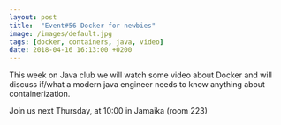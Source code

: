 ```yaml
---
layout: post
title:  "Event#56 Docker for newbies"
image: /images/default.jpg
tags: [docker, containers, java, video]
date: 2018-04-16 16:13:00 +0200
---
```


This week on Java club
we will watch some video about Docker and will discuss if/what a modern java engineer needs to know anything about containerization. []()

Join us next Thursday, at 10:00 in Jamaika (room 223)

